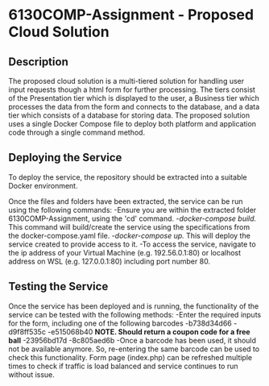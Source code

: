 # 6130COMP-Assignment - Proposed Cloud Solution

## Description

The proposed cloud solution is a multi-tiered solution for handling user input requests though a html form for further processing. The tiers consist of the Presentation tier which is displayed to the user, a Business tier which processes the data from the form and connects to the database, and a data tier which consists of a database for storing data. The proposed solution uses a single Docker Compose file to deploy both platform and application code through a single command method.

## Deploying the Service

To deploy the service, the repository should be extracted into a suitable Docker environment. 

Once the files and folders have been extracted, the service can be run using the following commands:
-Ensure you are within the extracted folder 6130COMP-Assignment, using the 'cd' command.
-_docker-compose build._ This command will build/create the service using the specifications from the docker-compose.yaml file.
-_docker-compose up._ This will deploy the service created to provide access to it.
    -To access the service, navigate to the ip address of your Virtual Machine (e.g. 192.56.0.1:80) or localhost address on WSL (e.g. 127.0.0.1:80) including port number 80.

## Testing the Service

Once the service has been deployed and is running, the functionality of the service can be tested with the following methods:
-Enter the required inputs for the form, including one of the following barcodes
    -b738d34d66
    -d9f8ff535c
    -e515068b40 **NOTE. Should return a coupon code for a free ball**
    -23956bd17d
    -8c805aed6b
-Once a barcode has been used, it should not be available anymore. So, re-entering the same barcode can be used to check this functionality.
Form page (index.php) can be refreshed multiple times to check if traffic is load balanced and service continues to run without issue.
